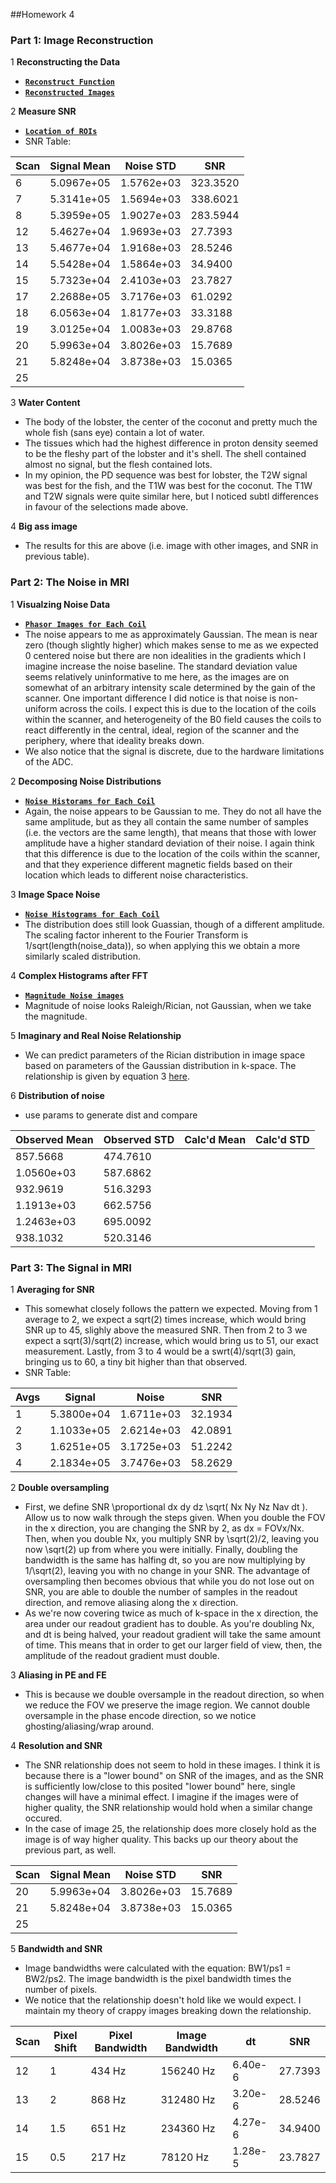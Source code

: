 ##Homework 4

### Part 1: Image Reconstruction

1 **Reconstructing the Data**
  - [**``Reconstruct Function``**](./code/Reconstruct.m)
  - [**``Reconstructed Images``**](./results/part1/scans/)
  
2 **Measure SNR**
  - [**``Location of ROIs``**](./results/part1/rois.png)
  - SNR Table:

| Scan | Signal Mean | Noise STD |   SNR  |
|------|-------------|-----------|--------|
| 6    | 5.0967e+05  | 1.5762e+03|323.3520|
| 7    |5.3141e+05   | 1.5694e+03|338.6021|
| 8    |5.3959e+05   | 1.9027e+03|283.5944|
| 12   |5.4627e+04   | 1.9693e+03| 27.7393|
| 13   |5.4677e+04   | 1.9168e+03| 28.5246|
| 14   |5.5428e+04   | 1.5864e+03| 34.9400|
| 15   |5.7323e+04   | 2.4103e+03| 23.7827|
| 17   |2.2688e+05   | 3.7176e+03| 61.0292|
| 18   |6.0563e+04   | 1.8177e+03| 33.3188|
| 19   |3.0125e+04   | 1.0083e+03| 29.8768|
| 20   |5.9963e+04   | 3.8026e+03| 15.7689|
| 21   |5.8248e+04   | 3.8738e+03| 15.0365|
| 25   |   | | |

3 **Water Content**
  - The body of the lobster, the center of the coconut and pretty much the whole fish (sans eye) contain a lot of water.
  - The tissues which had the highest difference in proton density seemed to be the fleshy part of the lobster and it's shell. The shell contained almost no signal, but the flesh contained lots.
  - In my opinion, the PD sequence was best for lobster, the T2W signal was best for the fish, and the T1W was best for the coconut. The T1W and T2W signals were quite similar here, but I noticed subtl differences in favour of the selections made above.

4 **Big ass image**
  - The results for this are above (i.e. image with other images, and SNR in previous table).
  
### Part 2: The Noise in MRI

1 **Visualzing Noise Data**
  - [**``Phasor Images for Each Coil``**](./results/part2/noise_phasors.png)
  - The noise appears to me as approximately Gaussian. The mean is near zero (though slightly higher) which makes sense to me as we expected 0 centered noise but there are non idealities in the gradients which I imagine increase the noise baseline. The standard deviation value seems relatively uninformative to me here, as the images are on somewhat of an arbitrary intensity scale determined by the gain of the scanner. One important difference I did notice is that noise is non-uniform across the coils. I expect this is due to the location of the coils within the scanner, and heterogeneity of the B0 field causes the coils to react differently in the central, ideal, region of the scanner and the periphery, where that ideality breaks down.
  - We also notice that the signal is discrete, due to the hardware limitations of the ADC.

2 **Decomposing Noise Distributions** 
  - [**``Noise Historams for Each Coil``**](./results/part2/noise_hists.png)
  - Again, the noise appears to be Gaussian to me. They do not all have the same amplitude, but as they all contain the same number of samples (i.e. the vectors are the same length), that means that those with lower amplitude have a higher standard deviation of their noise. I again think that this difference is due to the location of the coils within the scanner, and that they experience different magnetic fields based on their location which leads to different noise characteristics.

3 **Image Space Noise**
  - [**``Noise Histograms for Each Coil``**](./results/part2/noise_fft_hists.png)
  - The distribution does still look Guassian, though of a different amplitude. The scaling factor inherent to the Fourier Transform is 1/sqrt(length(noise_data)), so when applying this we obtain a more similarly scaled distribution.

4 **Complex Histograms after FFT**
  - [**``Magnitude Noise images``**](./results/part2/magnitude_hists.png)
  - Magnitude of noise looks Raleigh/Rician, not Gaussian, when we take the magnitude.

5 **Imaginary and Real Noise Relationship**
  - We can predict parameters of the Rician distribution in image space based on parameters of the Gaussian distribution in k-space. The relationship is given by equation 3 [here](http://www.ncbi.nlm.nih.gov/pmc/articles/PMC2254141/).

6 **Distribution of noise**
  - use params to generate dist and compare

|Observed Mean | Observed STD | Calc'd Mean | Calc'd STD |
|--------------|--------------|-------------|------------|
|  857.5668    | 474.7610     |  |  |
|  1.0560e+03  | 587.6862     |  |  |
|    932.9619  | 516.3293     |  |  |
|  1.1913e+03  | 662.5756     |  |  |
|  1.2463e+03  | 695.0092     |  |  |
|    938.1032  | 520.3146     |  |  |


### Part 3: The Signal in MRI

1 **Averaging for SNR**
  - This somewhat closely follows the pattern we expected. Moving from 1 average to 2, we expect a sqrt(2) times increase, which would bring SNR up to 45, slighly above the measured SNR. Then from 2 to 3 we expect a sqrt(3)/sqrt(2) increase, which would bring us to 51, our exact measurement. Lastly, from 3 to 4 would be a swrt(4)/sqrt(3) gain, bringing us to 60, a tiny bit higher than that observed.
  - SNR Table:

|Avgs|    Signal  |   Noise    |   SNR   |
|----|------------|------------|---------|
| 1  | 5.3800e+04 | 1.6711e+03 | 32.1934 |
| 2  | 1.1033e+05 | 2.6214e+03 | 42.0891 |
| 3  | 1.6251e+05 | 3.1725e+03 | 51.2242 |
| 4  | 2.1834e+05 | 3.7476e+03 | 58.2629 |


2 **Double oversampling**
  - First, we define SNR \proportional dx dy dz \sqrt( Nx Ny Nz Nav dt ). Allow us to now walk through the steps given. When you double the FOV in the x direction, you are changing the SNR by 2, as dx = FOVx/Nx. Then, when you double Nx, you multiply SNR by \sqrt(2)/2, leaving you now \sqrt(2) up from where you were initially. Finally, doubling the bandwidth is the same has halfing dt, so you are now multiplying by 1/\sqrt(2), leaving you with no change in your SNR. The advantage of oversampling then becomes obvious that while you do not lose out on SNR, you are able to double the number of samples in the readout direction, and remove aliasing along the x direction.
  - As we're now covering twice as much of k-space in the x direction, the area under our readout gradient has to double. As you're doubling Nx, and dt is being halved, your readout gradient will take the same amount of time. This means that in order to get our larger field of view, then, the amplitude of the readout gradient must double.

3 **Aliasing in PE and FE**
  - This is because we double oversample in the readout direction, so when we reduce the FOV we preserve the image region. We cannot double oversample in the phase encode direction, so we notice ghosting/aliasing/wrap around.

4 **Resolution and SNR**
  - The SNR relationship does not seem to hold in these images. I think it is because there is a "lower bound" on SNR of the images, and as the SNR is sufficiently low/close to this posited "lower bound" here, single changes will have a minimal effect. I imagine if the images were of higher quality, the SNR relationship would hold when a similar change occured.
  - In the case of image 25, the relationship does more closely hold as the image is of way higher quality. This backs up our theory about the previous part, as well.

| Scan | Signal Mean | Noise STD |   SNR  |
|------|-------------|-----------|--------|
| 20   |5.9963e+04   | 3.8026e+03| 15.7689|
| 21   |5.8248e+04   | 3.8738e+03| 15.0365|
| 25   |             |           |        |


5 **Bandwidth and SNR**
  - Image bandwidths were calculated with the equation: BW1/ps1 = BW2/ps2. The image bandwidth is the pixel bandwidth times the number of pixels.
  - We notice that the relationship doesn't hold like we would expect. I maintain my theory of crappy images breaking down the relationship.

| Scan | Pixel Shift | Pixel Bandwidth |  Image Bandwidth  |     dt   |   SNR   |
|------|-------------|-----------------|-------------------|----------|---------|
| 12   |    1        |  434 Hz         |   156240   Hz     | 6.40e-6  | 27.7393 |
| 13   |    2        |  868 Hz         |   312480   Hz     | 3.20e-6  | 28.5246 |
| 14   |    1.5      |  651 Hz         |   234360   Hz     | 4.27e-6  | 34.9400 |
| 15   |    0.5      |  217 Hz         |    78120   Hz     | 1.28e-5  | 23.7827 |
